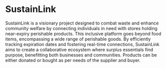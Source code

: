 # SustainLink

SustainLink is a visionary project designed to combat waste and enhance community welfare by connecting individuals in need with stores holding near-expiry perishable products. This inclusive platform goes beyond food items, encompassing a wide range of perishable goods. By efficiently tracking expiration dates and fostering real-time connections, SustainLink aims to create a collaborative ecosystem where surplus essentials find purpose, benefitting both businesses and communities. Products can be either donated or bought as per needs of the supplier and buyer.
